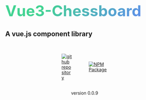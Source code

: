 <script setup>
import { ref, watch, onMounted } from 'vue';
import { useData } from 'vitepress';
import { TheChessboard } from '../dist/vue3-chessboard';
import '../dist/style.css';

const theme = useData();
const svgPath = ref(null);

function setSvgPath() {
  if (theme.isDark.value) {
    svgPath.value = '/github-mark-white.svg';
  } else {
    svgPath.value = '/github-mark.svg';
  }
}

onMounted(() => {
  setSvgPath();
});

watch(theme.isDark, () => {
  setSvgPath();
});

const boardAPI = ref();
const boardConfig = {
  coordinates: false,
  autoCastle: false,
};

function handleCheckmate(isMated) {
  if (isMated === 'w') {
    alert('Black wins!');
  } else {
    alert('White wins!');
  }
  console.log(boardAPI.value);
  boardAPI.value.resetBoard();
}

function toggleOrientation() {
  boardAPI.value?.board.toggleOrientation();
}

function resetBoard() {
  boardAPI.value?.resetBoard();
}

function test(x) {
  console.log(x.target);
}

function wtf(x) {
  console.log(x.target);
}


</script>

# Vue3-Chessboard

## A vue.js component library

<div class="chessboard">
  <TheChessboard
    :board-config="boardConfig"
    @board-created="(api) => (boardAPI = api)"
    @checkmate="handleCheckmate"
  />
</div>

<div class="svg-container">
  <a href="https://github.com/qwerty084/vue3-chessboard" target="_blank" rel="noreferrer">
    <img :src="svgPath" alt="github repository" title="GitHub Repository" />
  </a>
  <a href="https://www.npmjs.com/package/vue3-chessboard" target="_blank" rel="noreferrer" >
    <img src="/npm.svg" alt="NPM Package" title="NPM Package" class="npm-svg" />
  </a>
</div>

<p class="version-number">version 0.0.9</p>

<style scoped>
h1 {
  font-size: 48px !important;
  background: -webkit-linear-gradient(315deg, #42d392 25%, #647eff);
  background-clip: text;
  -webkit-background-clip: text;
  -webkit-text-fill-color: transparent;
}

.chessboard {
  margin-top: 10%;
}

.svg-container {
  margin-top: 3rem;
  display: flex;
  justify-content: center;
  align-items: center;
  gap: 10%;
}

.svg-container img {
  max-width: 36px;
  height: auto;
}

.svg-container .npm-svg {
  max-width: 60px;
}

.version-number {
  text-align: center;
  margin-top: 2rem;
}
</style>
